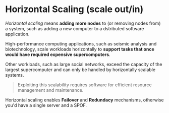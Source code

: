 # Horizontal Scaling (scale out/in)

*Horizontal scaling* means **adding more nodes** to (or removing nodes from) a system, such as adding a new computer to a dstributed software application.

High-performance computing applications, such as seismic analysis and biotechnology, scale workloads horizontally to **support tasks that once would have required expensive supercomputers**.

Other workloads, such as large social networks, exceed the capacity of the largest supercomputer and can only be handled by horizontally scalable systems.

> Exploiting this scalability requires software for efficient resource management and maintenance.

Horizontal scaling enables **Failover** and **Redundacy** mechanisms, otherwise you'd have a single server and a SPOF.
